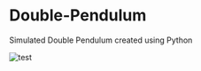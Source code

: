 # Double-Pendulum
Simulated Double Pendulum created using Python

![test](https://media.discordapp.net/attachments/769615066001047552/810968298542989423/unknown.png?width=450&height=300)
